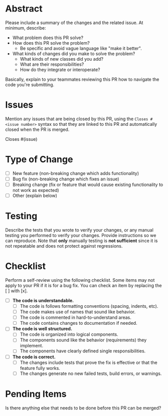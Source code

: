 # Abstract

Please include a summary of the changes and the related issue. At minimum, describe:

- What problem does this PR solve?
- How does this PR solve the problem?
    - Be specific and avoid vague language like "make it better".
- What kinds of changes did you make to solve the problem?
    - What kinds of new classes did you add?
    - What are their responsibilities?
    - How do they integrate or interoperate?

Basically, explain to your teammates reviewing this PR how to navigate the code you're submitting.

# Issues

Mention any issues that are being closed by this PR, using the `Closes #<issue number>` syntax so
that they are linked to this PR and automatically closed when the PR is merged.

Closes #(issue)

# Type of Change

- [ ] New feature (non-breaking change which adds functionality)
- [ ] Bug fix (non-breaking change which fixes an issue)
- [ ] Breaking change (fix or feature that would cause existing functionality to not work as expected)
- [ ] Other (explain below)

# Testing

Describe the tests that you wrote to verify your changes, or any manual testing you performed to
verify your changes. Provide instructions so we can reproduce. Note that **only** manually testing
is **not sufficient** since it is not repeatable and does not protect against regressions.

# Checklist

Perform a self-review using the following checklist. Some items may not apply to your PR if it
is for a bug fix. You can check an item by replacing the [ ] with [x].

- [ ] **The code is understandable.**
    - [ ] The code is follows formatting conventions (spacing, indents, etc).
    - [ ] The code makes use of names that sound like behavior.
    - [ ] The code is commented in hard-to-understand areas.
    - [ ] The code contains changes to documentation if needed.

- [ ] **The code is well structured.**
    - [ ] The code is organized into logical components.
    - [ ] The components sound like the behavior (requirements) they implement.
    - [ ] The components have clearly defined single responsibilities.

- [ ] **The code is correct.**
    - [ ] The changes include tests that prove the fix is effective or that the feature fully works.
    - [ ] The changes generate no new failed tests, build errors, or warnings.

# Pending Items

Is there anything else that needs to be done before this PR can be merged? 